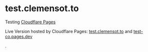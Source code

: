 # test.clemensot.to

Testing [Cloudflare Pages](https://pages.cloudflare.com/)


Live Version hosted by Cloudflare Pages: [test.clemensot.to](https://test.clemensot.to) and [test-co.pages.dev](https://test-co.pages.dev)

.

